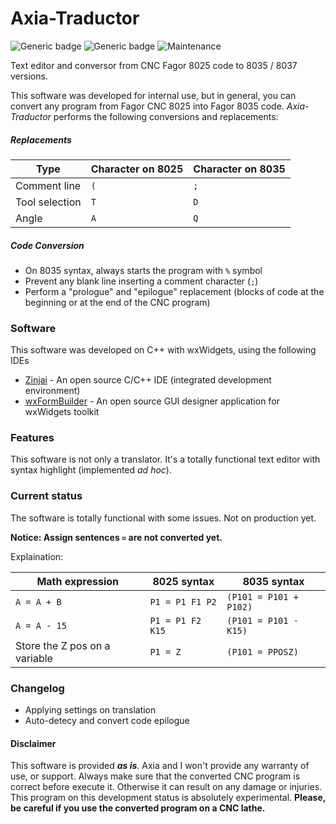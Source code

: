 # Axia-Traductor

![Generic badge](https://img.shields.io/badge/made%20with-C++-blue.svg) ![Generic badge](https://img.shields.io/badge/status-FUNCTIONAL-yellow.svg) ![Maintenance](https://img.shields.io/badge/Maintained%3F-yes-green.svg)

Text editor and conversor from CNC Fagor 8025 code to 8035 / 8037 versions.

This software was developed for internal use, but in general, you can convert any program from Fagor CNC 8025  into Fagor 8035 code.
_Axia-Traductor_ performs the following conversions and replacements:

##### Replacements
| Type | Character on 8025 | Character on 8035 |
| ------ | ------ | ------ |
| Comment line | `(`| `;` |
| Tool selection | `T`| `D` |
| Angle | `A`| `Q` |

##### Code Conversion
 - On 8035 syntax, always starts the program with `%` symbol
 - Prevent any blank line inserting a comment character (`;`)
 - Perform a "prologue" and "epilogue" replacement (blocks of code at the beginning or at the end of the CNC program)

### Software
This software was developed on C++ with wxWidgets, using the following IDEs
 - [Zinjai] - An open source C/C++ IDE (integrated development environment)
 - [wxFormBuilder] -  An open source GUI designer application for wxWidgets toolkit
 
### Features
This software is not only a translator. It's a totally functional text editor with syntax highlight (implemented _ad hoc_).

### Current status
The software is totally functional with some issues. Not on production yet.

**Notice: Assign sentences `=` are not converted yet.**

Explaination:

| Math expression | 8025 syntax | 8035 syntax |
| ------ | ------ | ------ |
| `A = A + B` | `P1 = P1 F1 P2`| `(P101 = P101 + P102)` |
| `A = A - 15` | `P1 = P1 F2 K15`| `(P101 = P101 - K15)` |
| Store the Z pos on a variable | `P1 = Z`| `(P101 = PPOSZ)` |

### Changelog
 - Applying settings on translation
 - Auto-detecy and convert code epilogue

#### Disclaimer
This software is provided **_as is_**. Axia and I won't provide any warranty of use, or support.
Always make sure that the converted CNC program is correct before execute it. Otherwise it can result on any damage or injuries.
This program on this development status is absolutely experimental. **Please, be careful if you use the converted program on a CNC lathe.**

[Zinjai]: <http://zinjai.sourceforge.net/>
[wxFormBuilder]: <https://github.com/wxFormBuilder/wxFormBuilder>